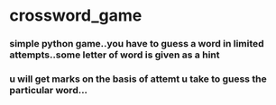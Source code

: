 # crossword_game

### simple python game..you have to guess a word in limited attempts..some letter of word is given as a hint
### u will get marks on the basis of attemt u take to guess the particular word...
